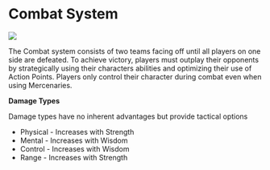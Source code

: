 # Combat System

![](<../.gitbook/assets/Combat 4 (New UI and Shadows).png>)

The Combat system consists of two teams facing off until all players on one side are defeated. To achieve victory, players must outplay their opponents by strategically using their characters abilities and optimizing their use of Action Points. Players only control their character during combat even when using Mercenaries.



**Damage Types**

Damage types have no inherent advantages but provide tactical options

* Physical - Increases with Strength
* Mental - Increases with Wisdom
* Control - Increases with Wisdom
* Range - Increases with Strength
